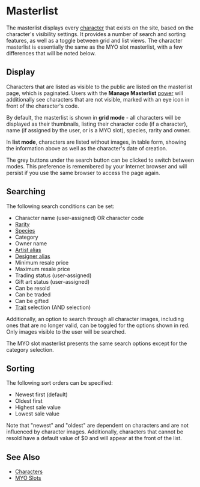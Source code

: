 # Masterlist

The masterlist displays every [character](characters.md) that exists on the site, based on the character's visibility settings. It provides a number of search and sorting features, as well as a toggle between grid and list views. The character masterlist is essentially the same as the MYO slot masterlist, with a few differences that will be noted below.

## Display

Characters that are listed as visible to the public are listed on the masterlist page, which is paginated. Users with the **Manage Masterlist** [power](user-ranks.md) will additionally see characters that are not visible, marked with an eye icon in front of the character's code.

By default, the masterlist is shown in **grid mode** - all characters will be displayed as their thumbnails, listing their character code (if a character), name (if assigned by the user, or is a MYO slot), species, rarity and owner.

In **list mode**, characters are listed without images, in table form, showing the information above as well as the character's date of creation.

The grey buttons under the search button can be clicked to switch between modes. This preference is remembered by your Internet browser and will persist if you use the same browser to access the page again.

## Searching

The following search conditions can be set:

- Character name (user-assigned) OR character code
- [Rarity](rarities.md)
- [Species](species.md)
- Category
- Owner name
- [Artist alias](character-images.md)
- [Designer alias](character-images.md)
- Minimum resale price
- Maximum resale price
- Trading status (user-assigned)
- Gift art status (user-assigned)
- Can be resold
- Can be traded
- Can be gifted
- [Trait](traits.md) selection (AND selection)

Additionally, an option to search through all character images, including ones that are no longer valid, can be toggled for the options shown in red. Only images visible to the user will be searched.

The MYO slot masterlist presents the same search options except for the category selection.

## Sorting

The following sort orders can be specified:

- Newest first (default)
- Oldest first
- Highest sale value
- Lowest sale value

Note that "newest" and "oldest" are dependent on characters and are not influenced by character images. Additionally, characters that cannot be resold have a default value of $0 and will appear at the front of the list.

## See Also

- [Characters](characters.md)
- [MYO Slots](myo-slots.md)